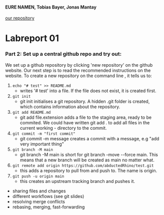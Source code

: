 #### EURE NAMEN, Tobias Bayer, Jonas Mantay

[our repository](https://github.com/mantayjon/info03_lab01)

# Labreport 01

### Part 2: Set up a central github repo and try out:	

We set up a github repository by clicking 'new repository' on the github website.
Our next step is to read the recommended instructions on the website. To create a new repository on the command line , it tells us to:

1. `echo "# test" >> README.md`
    - writes '# test' into a file. If the file does not exist, it is created first.
2. `git init`
    - git init initialises a git repository. A hidden .git folder is created, which contains information about the repository.
3. `git add README.md`
    - git add file.extension adds a file to the staging area, ready to be commited. We could have written git add . to add all files in the current working     - directory to the commit.
4. `git commit -m "first commit"`
    - git commit -m message creates a commit with a message, e.g "add very important thing"
5. `git branch -M main`
    - git branch -M main is short for git branch -move --force main. This means that a new branch will be created as main no matter what.
6. `git remote add origin https://github.com/abductedRhino/test.git`
    - this adds a repository to pull from and push to. The name is origin.
7. `git push -u origin main`
    - this creates an upstream tracking branch and pushes it.

* sharing files and changes
* different workflows (see git slides)
* resolving merge conflicts
* rebasing, merging, fast-forwarding

